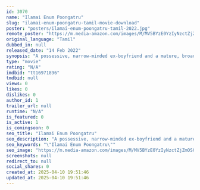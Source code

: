 ```yaml
---
id: 3070
name: "Ilamai Enum Poongatru"
slug: "ilamai-enum-poongatru-tamil-movie-download"
poster: "posters/ilamai-enum-poongatru-tamil-2022.jpg"
remote_poster: "https://m.media-amazon.com/images/M/MV5BYzE0YzIyNzctZjZmOS00Y2M4LWJmM2YtNTI1YjU3MzEzNjEwXkEyXkFqcGdeQXVyMTQ4MTY1MDc3._V1_SX300.jpg"
original_language: "Tamil"
dubbed_in: null
released_date: "14 Feb 2022"
synopsis: "A possessive, narrow-minded ex-boyfriend and a mature, broad minded boyfriend to be. Who will Thara choose? And the mystery unravels"
type: "movie"
rating: "N/A"
imdbid: "tt16971896"
tmdbid: null
views: 0
likes: 0
dislikes: 0
author_id: 1
trailer_url: null
runtime: "N/A"
is_featured: 0
is_active: 1
is_comingsoon: 0
seo_title: "Ilamai Enum Poongatru"
seo_description: "A possessive, narrow-minded ex-boyfriend and a mature, broad minded boyfriend to be. Who will Thara choose? And the mystery unravels"
seo_keywords: "\"Ilamai Enum Poongatru\""
seo_image: "https://m.media-amazon.com/images/M/MV5BYzE0YzIyNzctZjZmOS00Y2M4LWJmM2YtNTI1YjU3MzEzNjEwXkEyXkFqcGdeQXVyMTQ4MTY1MDc3._V1_SX300.jpg"
screenshots: null
redirect_to: null
social_shares: 0
created_at: 2025-04-10 19:51:46
updated_at: 2025-04-10 19:51:46
---
```



